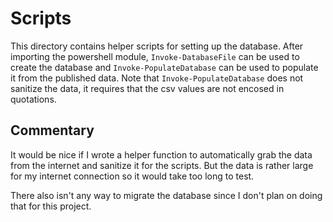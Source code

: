 
# Scripts

This directory contains helper scripts for setting up the database. After importing the powershell module,
`Invoke-DatabaseFile` can be used to create the database and `Invoke-PopulateDatabase` can be used
to populate it from the published data. Note that `Invoke-PopulateDatabase` does not sanitize the data,
it requires that the csv values are not encosed in quotations.

## Commentary
It would be nice if I wrote a helper function to automatically grab the data from the internet and
sanitize it for the scripts. But the data is rather large for my internet connection so it would
take too long to test.

There also isn't any way to migrate the database since I don't plan on doing that for this project.
